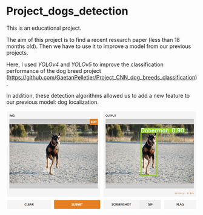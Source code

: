 # Project_dogs_detection
This is an educational project.

The aim of this project is to find a recent research paper (less than 18 months old). Then we have to use it to improve a model from our previous projects.

Here, I used *YOLOv4* and *YOLOv5* to improve the classification performance of the dog breed project (https://github.com/GaetanPelletier/Project_CNN_dog_breeds_classification).

In addition, these detection algorithms allowed us to add a new feature to our previous model: dog localization.

![Dog Breeds Detection](https://github.com/GaetanPelletier/Project_dogs_detection/blob/main/dog_breeds_app_detection.png)
